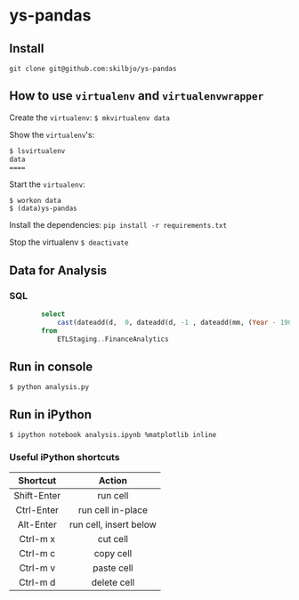 # ys-pandas

## Install
`git clone git@github.com:skilbjo/ys-pandas`

## How to use `virtualenv` and `virtualenvwrapper`

Create the `virtualenv`:
`$ mkvirtualenv data`

Show the `virtualenv`'s:
````bash
$ lsvirtualenv
data
====
````

Start the `virtualenv`:
````
$ workon data
$ (data)ys-pandas
````

Install the dependencies:
`pip install -r requirements.txt`

Stop the virtualenv
`$ deactivate`

## Data for Analysis
### SQL
````sql
		select
			cast(dateadd(d,  0, dateadd(d, -1 , dateadd(mm, (Year - 1900) * 12 + Month, 0))) as date) as Date, *
		from 
			ETLStaging..FinanceAnalytics
````

## Run in console
`$ python analysis.py`

## Run in iPython
`$ ipython notebook analysis.ipynb %matplotlib inline`

### Useful iPython shortcuts

|   Shortcut  |         Action         |
|:-----------:|:----------------------:|
| Shift-Enter |        run cell        |
|  Ctrl-Enter |    run cell in-place   |
|  Alt-Enter  | run cell, insert below |
|   Ctrl-m x  |        cut cell        |
|   Ctrl-m c  |        copy cell       |
|   Ctrl-m v  |       paste cell       |
|   Ctrl-m d  |       delete cell      |


